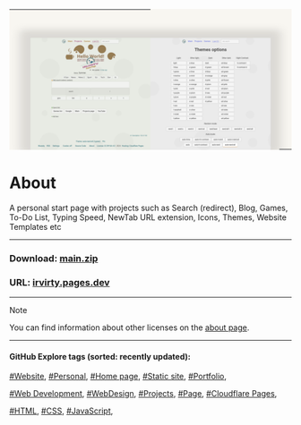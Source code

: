 <!-- README.md v.1.8.4 -->
  
![page with a light and dark theme and theme settings](/img/github-banner-settings.png)  
  
# About

A personal start page with projects such as Search (redirect), Blog, Games, To-Do List, Typing Speed, NewTab URL extension, Icons, Themes, Website Templates etc
  
---
  
### Download: [main.zip](https://github.com/irvirty/irvirty.pages.dev/archive/refs/heads/main.zip)  
### URL: [irvirty.pages.dev](https://irvirty.pages.dev/)  
  
---
  
> [!NOTE]
> You can find information about other licenses on the [about page](https://irvirty.pages.dev/about.html#license).
  
---
   
#### GitHub Explore tags (sorted: recently updated):  
[#Website](https://github.com/topics/website?s=updated),
[#Personal](https://github.com/topics/personal?s=updated),
[#Home page](https://github.com/topics/homepage?s=updated),
[#Static site](https://github.com/topics/portfolio?s=static-site),
[#Portfolio](https://github.com/topics/portfolio?s=updated),

[#Web Development](https://github.com/topics/web-development?s=updated),
[#WebDesign](https://github.com/topics/webdesign?s=updated), 
[#Projects](https://github.com/topics/projects?s=updated),
[#Page](https://github.com/topics/page?s=updated),
[#Cloudflare Pages](https://github.com/topics/cloudflare-pages?s=updated),
  
[#HTML](https://github.com/topics/HTML?s=updated),
[#CSS](https://github.com/topics/css?s=updated),
[#JavaScript](https://github.com/topics/javascript?s=updated),



